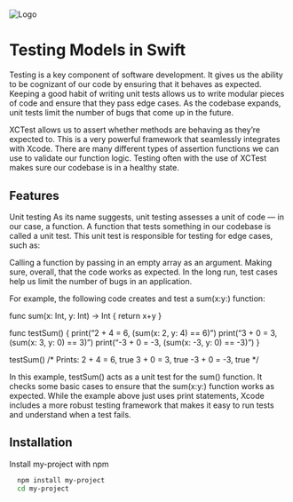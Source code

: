# 
![Logo](https://dev-to-uploads.s3.amazonaws.com/uploads/articles/th5xamgrr6se0x5ro4g6.png)


# Testing Models in Swift

Testing is a key component of software development. It gives us the ability to be cognizant of our code by ensuring that it behaves as expected. Keeping a good habit of writing unit tests allows us to write modular pieces of code and ensure that they pass edge cases. As the codebase expands, unit tests limit the number of bugs that come up in the future.

XCTest allows us to assert whether methods are behaving as they’re expected to. This is a very powerful framework that seamlessly integrates with Xcode. There are many different types of assertion functions we can use to validate our function logic. Testing often with the use of XCTest makes sure our codebase is in a healthy state.

## Features

Unit testing
As its name suggests, unit testing assesses a unit of code — in our case, a function. A function that tests something in our codebase is called a unit test. This unit test is responsible for testing for edge cases, such as:

Calling a function by passing in an empty array as an argument.
Making sure, overall, that the code works as expected.
In the long run, test cases help us limit the number of bugs in an application.

For example, the following code creates and test a sum(x:y:) function:

func sum(x: Int, y: Int) -> Int {
  return x+y
}
 
func testSum() {
  print(“2 + 4 = 6, \(sum(x: 2, y: 4) == 6)”)
  print(“3 + 0 = 3, \(sum(x: 3, y: 0) == 3)”)
  print(“-3 + 0 = -3, \(sum(x: -3, y: 0) == -3)”)
}
 
testSum()
/* Prints:
2 + 4 = 6, true
3 + 0 = 3, true
-3 + 0 = -3, true
*/

In this example, testSum() acts as a unit test for the sum() function. It checks some basic cases to ensure that the sum(x:y:) function works as expected. While the example above just uses print statements, Xcode includes a more robust testing framework that makes it easy to run tests and understand when a test fails.


## Installation

Install my-project with npm

```bash
  npm install my-project
  cd my-project
```
    
